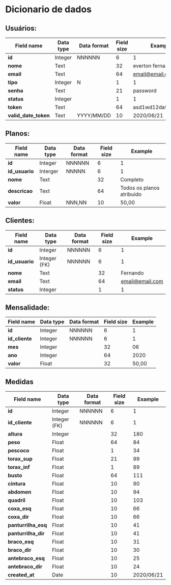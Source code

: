 # Dicionario de dados

## Usuários:
| Field name  | Data type  | Data format  | Field size  | Example  |
|---|---|---|---|---|
| **id**  | Integer  | NNNNNN  | 6  | 1  |
| **nome**  |  Text |   |  32 |  everton fernandes |
| **email**  | Text  |   |  64 | email@email.com  |
| **tipo**  | Integer  | N  | 1  | 1 |
| **senha**  | Text  |   |21|  password |
| **status**  | Integer  |   | 1  | 1 |
| **token**  |  Text |   |  64 | asd1wd12da99ASj983  |
| **valid_date_token**  |  Text | YYYY/MM/DD  | 10  | 2020/06/21  |


## Planos:
| Field name  | Data type  | Data format  | Field size  | Example  |
|---|---|---|---|---|
| **id**  | Integer  | NNNNNN  | 6  |  1 |
| **id_usuario**|Interger|NNNNN|6|1|
| **nome**  |  Text |   | 32  | Completo |
| **descricao**  | Text  |   | 64  | Todos os planos atribuido |
| **valor**  | Float  | NNN,NN  | 10  | 50,00 |

## Clientes:
| Field name  | Data type  | Data format  | Field size  | Example  |
|---|---|---|---|---|
| **id**  | Integer  | NNNNNN  | 6  |  1 |
| **id_usuario**  | Integer (FK) | NNNNNN  | 6  |  1 |
| **nome**  |  Text |   | 32  | Fernando |
| **email**  | Text  |   | 64  | email@email.com |
| **status**  | Integer  |   | 1  | 1 |

## Mensalidade:
| Field name  | Data type  | Data format  | Field size  | Example  |
|---|---|---|---|---|
| **id**  | Integer  | NNNNNN  | 6  |  1 |
  **id_cliente**  | Integer  | NNNNNN  | 6  | 1  |
| **mes**  |  Integer |   | 32  | 06 |
| **ano**  | Integer  |   | 64  | 2020 |
| **valor**  |  Float |   | 32  | 50,00 |


## Medidas

| Field name  | Data type  | Data format  | Field size  | Example  |
|---|---|---|---|---|
| **id**  | Integer  | NNNNNN  | 6  | 1  |
  **id_cliente**  | Integer (FK)  | NNNNNN  | 6  | 1  |
| **altura**  |  Integer |   |  32 |  180 |
| **peso**  | Float  |   |  64 | 84  |
| **pescoco**  | Float  |   | 1  | 34 |
| **torax_sup**  | Float  |   |21|  99 |
| **torax_inf**  | Float  |   | 1  | 89 |
| **busto**  |  Float |   |  64 | 111  |
| **cintura**  |  Float |   | 10  | 90  |
| **abdomen**  |  Float |   | 10  | 94  |
| **quadril**  |  Float |   | 10  | 103  |
| **coxa_esq**  |  Float |   | 10  | 66  |
| **coxa_dir**  |  Float |   | 10  | 66  |
| **panturrilha_esq**  |  Float |   | 10  | 41  |
| **panturrilha_dir**  |  Float |   | 10  | 41  |
| **braco_esq**  |  Float |   | 10  | 31  |
| **braco_dir**  |  Float |   | 10  | 30  |
| **antebraco_esq**  |  Float |   | 10  | 25  |
| **antebraco_dir**  |  Float |   | 10  | 24  |
| **created_at**  |  Date |   | 10  | 2020/06/21  |


